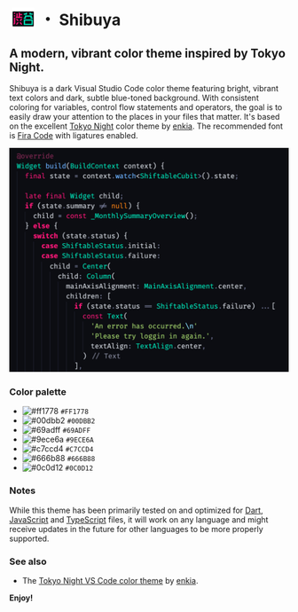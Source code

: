 # <img style="float: left; width: 40px; padding: 0 10px 0 5px" src="https://raw.githubusercontent.com/jeroen-meijer/shibuya/main/assets/icon.png"> ・ Shibuya

## A modern, vibrant color theme inspired by Tokyo Night.

Shibuya is a dark Visual Studio Code color theme featuring bright, vibrant text colors and dark, subtle blue-toned background. With consistent coloring for variables, control flow statements and operators, the goal is to easily draw your attention to the places in your files that matter. It's based on the excellent [Tokyo Night][tokyo_night] color theme by [enkia][enkia]. The recommended font is [Fira Code][fira_code] with ligatures enabled.

<img src="assets/dart_example.png" alt="Dart code example" width="600px" />

### Color palette

- ![#ff1778](https://via.placeholder.com/15/ff1778/000000?text=+) `#FF1778`
- ![#00dbb2](https://via.placeholder.com/15/00dbb2/000000?text=+) `#00DBB2`
- ![#69adff](https://via.placeholder.com/15/69adff/000000?text=+) `#69ADFF`
- ![#9ece6a](https://via.placeholder.com/15/9ece6a/000000?text=+) `#9ECE6A`
- ![#c7ccd4](https://via.placeholder.com/15/c7ccd4/000000?text=+) `#C7CCD4`
- ![#666b88](https://via.placeholder.com/15/666b88/000000?text=+) `#666B88`
- ![#0c0d12](https://via.placeholder.com/15/0c0d12/000000?text=+) `#0C0D12`

### Notes

While this theme has been primarily tested on and optimized for [Dart][dart_lang], [JavaScript][js] and [TypeScript][ts] files, it will work on any language and might receive updates in the future for other languages to be more properly supported.

### See also

- The [Tokyo Night VS Code color theme][tokyo_night] by [enkia][enkia].

**Enjoy!**

[tokyo_night]: https://marketplace.visualstudio.com/items?itemName=enkia.tokyo-night 'Tokyo Night VS Code extension page'
[enkia]: https://github.com/enkia/tokyo-night-vscode-theme 'Tokyo Night author "enkia" GitHub profile page'
[fira_code]: https://github.com/tonsky/FiraCode 'Fira Code GitHub repository page'
[dart_lang]: https://dart.dev 'Dart langauge page'
[js]: https://en.wikipedia.org/wiki/JavaScript 'JavaScript Wikipedia page'
[ts]: https://www.typescriptlang.org/ 'TypeScript language page'
[json]: https://www.json.org/json-en.html 'JSON spec page'
[python]: https://www.python.org/ 'Python language page'
